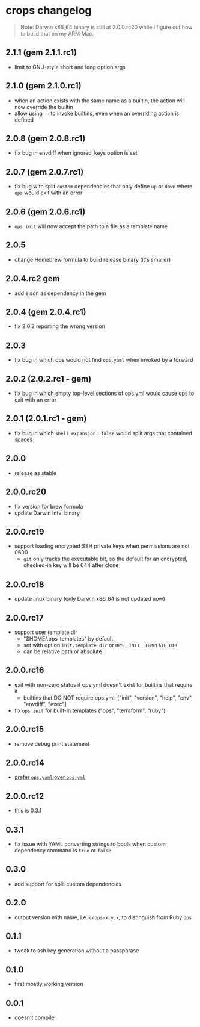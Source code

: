 # crops changelog

> Note: Darwin x86_64 binary is still at 2.0.0.rc20 while I figure out how to build that on my ARM Mac.

## 2.1.1 (gem 2.1.1.rc1)

- limit to GNU-style short and long option args

## 2.1.0 (gem 2.1.0.rc1)

- when an action exists with the same name as a builtin, the action will now override the builtin
- allow using `--` to invoke builtins, even when an overriding action is defined

## 2.0.8 (gem 2.0.8.rc1)

- fix bug in envdiff when ignored_keys option is set

## 2.0.7 (gem 2.0.7.rc1)

- fix bug with split `custom` dependencies that only define `up` or `down` where `ops` would exit with an error

## 2.0.6 (gem 2.0.6.rc1)

- `ops init` will now accept the path to a file as a template name

## 2.0.5

- change Homebrew formula to build release binary (it's smaller)

## 2.0.4.rc2 gem

- add ejson as dependency in the gem

## 2.0.4 (gem 2.0.4.rc1)

- fix 2.0.3 reporting the wrong version

## 2.0.3

- fix bug in which ops would not find `ops.yaml` when invoked by a forward

## 2.0.2 (2.0.2.rc1 - gem)

- fix bug in which empty top-level sections of ops.yml would cause ops to exit with an error

## 2.0.1 (2.0.1.rc1 - gem)

- fix bug in which `shell_expansion: false` would split args that contained spaces

## 2.0.0

- release as stable

## 2.0.0.rc20

- fix version for brew formula
- update Darwin Intel binary

## 2.0.0.rc19

- support loading encrypted SSH private keys when permissions are not 0600
  - `git` only tracks the executable bit, so the default for an encrypted, checked-in key will be 644 after clone

## 2.0.0.rc18

- update linux binary (only Darwin x86_64 is not updated now)

## 2.0.0.rc17

- support user template dir
  - "$HOME/.ops_templates" by default
  - set with option `init.template_dir` or `OPS__INIT__TEMPLATE_DIR`
  - can be relative path or absolute

## 2.0.0.rc16

- exit with non-zero status if ops.yml doesn't exist for builtins that require it
  - builtins that DO NOT require ops.yml: ["init", "version", "help", "env", "envdiff", "exec"]
- fix `ops init` for built-in templates ("ops", "terraform", "ruby")

## 2.0.0.rc15

- remove debug print statement

## 2.0.0.rc14

- [prefer `ops.yaml` over `ops.yml`](https://yaml.org/faq.html)

## 2.0.0.rc12

- this is 0.3.1

## 0.3.1

- fix issue with YAML converting strings to bools when custom dependency command is `true` or `false`

## 0.3.0

- add support for split custom dependencies

## 0.2.0

- output version with name, i.e. `crops-x.y.x`, to distinguish from Ruby `ops`

## 0.1.1

- tweak to ssh key generation without a passphrase

## 0.1.0

- first mostly working version

## 0.0.1

- doesn't compile
